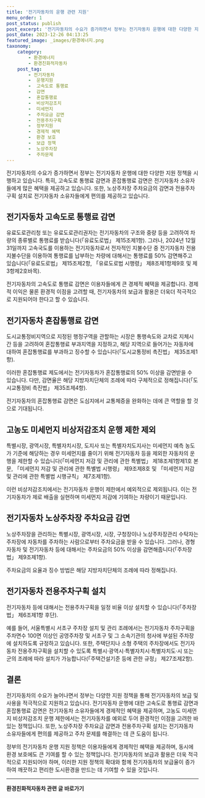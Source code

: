 ```yaml
---
title: '전기자동차의 운행 관련 지원'
menu_order: 1
post_status: publish
post_excerpt: '전기자동차의 수요가 증가하면서 정부는 전기자동차 운행에 대한 다양한 지원 정책을 시행하고 있습니다. 특히, 고속도로 통행료 감면과 혼잡통행료 감면은 전기자동차 소유자들에게 많은 혜택을 제공하고 있습니다. 또한, 노상주차장 주차요금의 감면과 전용주차구획 설치로 전기자동차 소유자들에게 편의를 제공하고 있습니다.'
post_date: 2023-12-26 04:13:25
featured_image: _images/환경에너지.png
taxonomy:
    category:
        - 환경에너지
        - 환경친화적자동차
    post_tag:
        - 전기자동차
        -  운행지원
        -  고속도로 통행료
        -  감면
        -  혼잡통행료
        -  비상저감조치
        -  미세먼지
        -  주차요금 감면
        -  전용주차구획
        -  정부지원
        -  경제적 혜택
        -  환경 보호
        -  보급 정책
        -  노상주차장
        -  주차문제
---
```



전기자동차의 수요가 증가하면서 정부는 전기자동차 운행에 대한 다양한 지원 정책을 시행하고 있습니다. 특히, 고속도로 통행료 감면과 혼잡통행료 감면은 전기자동차 소유자들에게 많은 혜택을 제공하고 있습니다. 또한, 노상주차장 주차요금의 감면과 전용주차구획 설치로 전기자동차 소유자들에게 편의를 제공하고 있습니다.

## 전기자동차 고속도로 통행료 감면

유료도로관리청 또는 유료도로관리권자는 전기자동차의 구조와 중량 등을 고려하여 차량의 종류별로 통행료를 받습니다(「유료도로법」 제15조제1항). 그러나, 2024년 12월 31일까지 고속국도를 이용하는 전기자동차로서 전자적인 지불수단 중 전기자동차 전용 지불수단을 이용하여 통행료를 납부하는 차량에 대해서는 통행료를 50% 감면해주고 있습니다(「유료도로법」 제15조제2항, 「유료도로법 시행령」 제8조제1항제9호 및 제3항제2호바목).

전기자동차의 고속도로 통행료 감면은 이용자들에게 큰 경제적 혜택을 제공합니다. 경제적 이익은 물론 환경적 이점을 고려할 때, 전기자동차의 보급과 활용은 더욱더 적극적으로 지원되어야 한다고 할 수 있습니다.

## 전기자동차 혼잡통행료 감면

도시교통정비지역으로 지정된 행정구역을 관할하는 시장은 통행속도와 교차로 지체시간 등을 고려하여 혼잡통행료 부과지역을 지정하고, 해당 지역으로 들어가는 자동차에 대하여 혼잡통행료를 부과하고 징수할 수 있습니다(「도시교통정비 촉진법」 제35조제1항).

이러한 혼잡통행료 제도에서는 전기자동차가 혼잡통행료의 50% 이상을 감면받을 수 있습니다. 다만, 감면율은 해당 지방자치단체의 조례에 따라 구체적으로 정해집니다(「도시교통정비 촉진법」 제35조제4항).

전기자동차의 혼잡통행료 감면은 도심지에서 교통체증을 완화하는 데에 큰 역할을 할 것으로 기대됩니다.

## 고농도 미세먼지 비상저감조치 운행 제한 제외

특별시장, 광역시장, 특별자치시장, 도지사 또는 특별자치도지사는 미세먼지 예측 농도가 기준에 해당하는 경우 미세먼지를 줄이기 위해 전기자동차 등을 제외한 자동차의 운행을 제한할 수 있습니다(「미세먼지 저감 및 관리에 관한 특별법」 제18조제1항제1호 본문, 「미세먼지 저감 및 관리에 관한 특별법 시행령」 제9조제8호 및 「미세먼지 저감 및 관리에 관한 특별법 시행규칙」 제7조제1항).

이런 비상저감조치에서는 전기자동차 운행이 제한에서 예외적으로 제외됩니다. 이는 전기자동차가 제로 배출을 실현하며 미세먼지 저감에 기여하는 차량이기 때문입니다.

## 전기자동차 노상주차장 주차요금 감면

노상주차장을 관리하는 특별시장, 광역시장, 시장, 구청장이나 노상주차장관리 수탁자는 주차장에 자동차를 주차하는 사람으로부터 주차요금을 받을 수 있습니다. 그러나, 경형자동차 및 전기자동차 등에 대해서는 주차요금의 50% 이상을 감면해줍니다(「주차장법」 제9조제1항).

주차요금의 요율과 징수 방법은 해당 지방자치단체의 조례에 따라 정해집니다.

## 전기자동차 전용주차구획 설치

전기자동차 등에 대해서는 전용주차구획을 일정 비율 이상 설치할 수 있습니다(「주차장법」 제6조제1항 후단).

예를 들어, 서울특별시 서초구 주차장 설치 및 관리 조례에서는 전기자동차 주차구획을 주차면수 100면 이상인 공영주차장 및 서초구 및 그 소속기관의 청사에 부설된 주차장에 설치하도록 규정하고 있습니다. 또한, 주택단지나 소형 주택의 주차장에서도 전기자동차 전용주차구획을 설치할 수 있도록 특별시·광역시·특별자치시·특별자치도·시 또는 군의 조례에 따라 설치가 가능합니다(「주택건설기준 등에 관한 규정」 제27조제2항).

## 결론

전기자동차의 수요가 늘어나면서 정부는 다양한 지원 정책을 통해 전기자동차의 보급 및 사용을 적극적으로 지원하고 있습니다. 전기자동차 운행에 대한 고속도로 통행료 감면과 혼잡통행료 감면은 전기자동차 소유자들에게 경제적인 혜택을 제공하며, 고농도 미세먼지 비상저감조치 운행 제한에서는 전기자동차를 예외로 두어 환경적인 이점을 고려한 바 있는 정책입니다. 또한, 노상주차장 주차요금 감면과 전용주차구획 설치는 전기자동차 소유자들에게 편의를 제공하고 주차 문제를 해결하는 데 큰 도움이 됩니다.

정부의 전기자동차 운행 지원 정책은 이용자들에게 경제적인 혜택을 제공하며, 동시에 환경 보호에도 큰 기여를 할 수 있는 정책입니다. 전기자동차의 보급과 활용은 더욱 적극적으로 지원되어야 하며, 이러한 지원 정책의 확대와 함께 전기자동차의 보급율이 증가하여 깨끗하고 편리한 도시환경을 만드는 데 기여할 수 있을 것입니다.
<!-- wp:separator -->
<hr class="wp-block-separator has-alpha-channel-opacity"/>
<!-- /wp:separator -->

<!-- wp:group {"backgroundColor":"base","layout":{"type":"constrained"}} -->
<div class="wp-block-group has-base-background-color has-background"><!-- wp:paragraph {"align":"center","fontSize":"medium"} -->
<p class="has-text-align-center has-large-font-size"><strong>환경친화적자동차 관련 글 바로가기</strong></p>
<!-- /wp:paragraph -->


<!-- wp:latest-posts
{"categories":[{"id":36367,"count":19,"description":"","link":"https://uknowlaw.com/category/%ed%99%98%ea%b2%bd%ec%b9%9c%ed%99%94%ec%a0%81%ec%9e%90%eb%8f%99%ec%b0%a8/","name":"환경친화적자동차","slug":"환경친화적자동차","taxonomy":"category","parent":0,"meta":[],"_links":{"self":[{"href":"https://uknowlaw.com/wp-json/wp/v2/categories/36367"}],"collection":[{"href":"https://uknowlaw.com/wp-json/wp/v2/categories"}],"about":[{"href":"https://uknowlaw.com/wp-json/wp/v2/taxonomies/category"}],"wp:post_type":[{"href":"https://uknowlaw.com/wp-json/wp/v2/posts?categories=36367"}],"curies":[{"name":"wp","href":"https://api.w.org/{rel}","templated":true}]}}],"postsToShow":100,"excerptLength":28,"postLayout":"grid","columns":2,"featuredImageAlign":"left","featuredImageSizeSlug":"large","fontSize":"small"} /--></div>
<!-- /wp:group -->